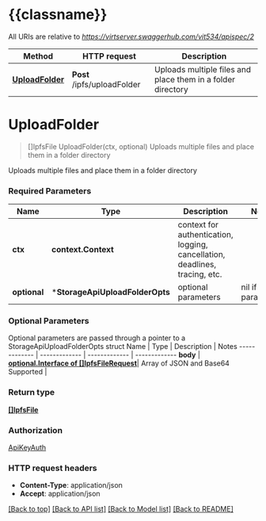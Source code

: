 # {{classname}}

All URIs are relative to *https://virtserver.swaggerhub.com/vit534/apispec/2*

Method | HTTP request | Description
------------- | ------------- | -------------
[**UploadFolder**](StorageApi.md#UploadFolder) | **Post** /ipfs/uploadFolder | Uploads multiple files and place them in a folder directory

# **UploadFolder**
> []IpfsFile UploadFolder(ctx, optional)
Uploads multiple files and place them in a folder directory

Uploads multiple files and place them in a folder directory 

### Required Parameters

Name | Type | Description  | Notes
------------- | ------------- | ------------- | -------------
 **ctx** | **context.Context** | context for authentication, logging, cancellation, deadlines, tracing, etc.
 **optional** | ***StorageApiUploadFolderOpts** | optional parameters | nil if no parameters

### Optional Parameters
Optional parameters are passed through a pointer to a StorageApiUploadFolderOpts struct
Name | Type | Description  | Notes
------------- | ------------- | ------------- | -------------
 **body** | [**optional.Interface of []IpfsFileRequest**](ipfsFileRequest.md)| Array of JSON and Base64 Supported | 

### Return type

[**[]IpfsFile**](ipfsFile.md)

### Authorization

[ApiKeyAuth](../README.md#ApiKeyAuth)

### HTTP request headers

 - **Content-Type**: application/json
 - **Accept**: application/json

[[Back to top]](#) [[Back to API list]](../README.md#documentation-for-api-endpoints) [[Back to Model list]](../README.md#documentation-for-models) [[Back to README]](../README.md)

